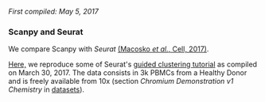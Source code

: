 *First compiled: May 5, 2017*

### Scanpy and Seurat

We compare Scanpy with *Seurat* [(Macosko *et al.*, Cell, 2017)](http://dx.doi.org/10.1016/j.cell.2015.05.002).

[Here,](seurat.ipynb) we reproduce some of Seurat's [guided clustering tutorial](http://satijalab.org/seurat/pbmc-tutorial.html) as compiled on March 30, 2017. The data consists in 3k PBMCs from a Healthy Donor and is freely available from 10x (section *Chromium Demonstration v1 Chemistry* in [datasets](https://support.10xgenomics.com/single-cell/datasets)).
